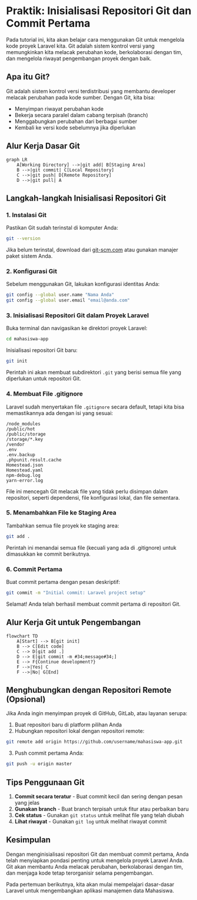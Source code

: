 # Praktik: Inisialisasi Repositori Git dan Commit Pertama

Pada tutorial ini, kita akan belajar cara menggunakan Git untuk mengelola kode proyek Laravel kita. Git adalah sistem kontrol versi yang memungkinkan kita melacak perubahan kode, berkolaborasi dengan tim, dan mengelola riwayat pengembangan proyek dengan baik.

## Apa itu Git?

Git adalah sistem kontrol versi terdistribusi yang membantu developer melacak perubahan pada kode sumber. Dengan Git, kita bisa:
- Menyimpan riwayat perubahan kode
- Bekerja secara paralel dalam cabang terpisah (branch)
- Menggabungkan perubahan dari berbagai sumber
- Kembali ke versi kode sebelumnya jika diperlukan

## Alur Kerja Dasar Git

```mermaid
graph LR
    A[Working Directory] -->|git add| B[Staging Area]
    B -->|git commit| C[Local Repository]
    C -->|git push| D[Remote Repository]
    D -->|git pull| A

```

## Langkah-langkah Inisialisasi Repositori Git

### 1. Instalasi Git

Pastikan Git sudah terinstal di komputer Anda:

```bash
git --version
```

Jika belum terinstal, download dari [git-scm.com](https://git-scm.com/) atau gunakan manajer paket sistem Anda.

### 2. Konfigurasi Git

Sebelum menggunakan Git, lakukan konfigurasi identitas Anda:

```bash
git config --global user.name "Nama Anda"
git config --global user.email "email@anda.com"
```

### 3. Inisialisasi Repositori Git dalam Proyek Laravel

Buka terminal dan navigasikan ke direktori proyek Laravel:

```bash
cd mahasiswa-app
```

Inisialisasi repositori Git baru:

```bash
git init
```

Perintah ini akan membuat subdirektori `.git` yang berisi semua file yang diperlukan untuk repositori Git.

### 4. Membuat File .gitignore

Laravel sudah menyertakan file `.gitignore` secara default, tetapi kita bisa memastikannya ada dengan isi yang sesuai:

```
/node_modules
/public/hot
/public/storage
/storage/*.key
/vendor
.env
.env.backup
.phpunit.result.cache
Homestead.json
Homestead.yaml
npm-debug.log
yarn-error.log
```

File ini mencegah Git melacak file yang tidak perlu disimpan dalam repositori, seperti dependensi, file konfigurasi lokal, dan file sementara.

### 5. Menambahkan File ke Staging Area

Tambahkan semua file proyek ke staging area:

```bash
git add .
```

Perintah ini menandai semua file (kecuali yang ada di .gitignore) untuk dimasukkan ke commit berikutnya.

### 6. Commit Pertama

Buat commit pertama dengan pesan deskriptif:

```bash
git commit -m "Initial commit: Laravel project setup"
```

Selamat! Anda telah berhasil membuat commit pertama di repositori Git.

## Alur Kerja Git untuk Pengembangan

```mermaid
flowchart TD
    A[Start] --> B[git init]
    B --> C[Edit code]
    C --> D[git add .]
    D --> E[git commit -m #34;message#34;]
    E --> F{Continue development?}
    F -->|Yes| C
    F -->|No| G[End]

```

## Menghubungkan dengan Repositori Remote (Opsional)

Jika Anda ingin menyimpan proyek di GitHub, GitLab, atau layanan serupa:

1. Buat repositori baru di platform pilihan Anda
2. Hubungkan repositori lokal dengan repositori remote:

```bash
git remote add origin https://github.com/username/mahasiswa-app.git
```

3. Push commit pertama Anda:

```bash
git push -u origin master
```

## Tips Penggunaan Git

1. **Commit secara teratur** - Buat commit kecil dan sering dengan pesan yang jelas
2. **Gunakan branch** - Buat branch terpisah untuk fitur atau perbaikan baru
3. **Cek status** - Gunakan `git status` untuk melihat file yang telah diubah
4. **Lihat riwayat** - Gunakan `git log` untuk melihat riwayat commit

## Kesimpulan

Dengan menginisialisasi repositori Git dan membuat commit pertama, Anda telah menyiapkan pondasi penting untuk mengelola proyek Laravel Anda. Git akan membantu Anda melacak perubahan, berkolaborasi dengan tim, dan menjaga kode tetap terorganisir selama pengembangan.

Pada pertemuan berikutnya, kita akan mulai mempelajari dasar-dasar Laravel untuk mengembangkan aplikasi manajemen data Mahasiswa.